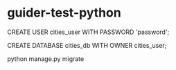 # guider-test-python


CREATE USER cities_user WITH PASSWORD 'password';

CREATE DATABASE cities_db WITH OWNER cities_user;

python manage.py migrate
